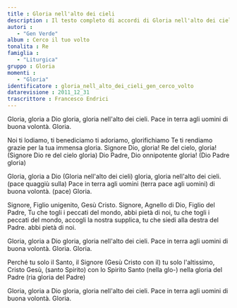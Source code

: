 ```yaml
--- 
title : Gloria nell'alto dei cieli
description : Il testo completo di accordi di Gloria nell'alto dei cieli. Inseriscila nel tuo canzoniere!
autori : 
   - "Gen Verde"
album : Cerco il tuo volto
tonalita : Re
famiglia : 
   - "Liturgica"
gruppo : Gloria
momenti : 
   - "Gloria"
identificatore : gloria_nell_alto_dei_cieli_gen_cerco_volto
datarevisione : 2011_12_31
trascrittore : Francesco Endrici
--- 
```




Gloria, gloria a Dio 
gloria, gloria nell'alto dei cieli. 
Pace in terra agli uomini
di buona volontà. 
Gloria.


Noi ti lodiamo, ti benediciamo
ti adoriamo, glorifichiamo Te
ti rendiamo grazie
per la tua immensa gloria.
Signore Dio, gloria! Re del cielo, gloria!
(Signore Dio re del cielo gloria)
Dio Padre, Dio onnipotente gloria! 
(Dio Padre gloria)


Gloria, gloria a Dio 
(Gloria nell'alto dei cieli)
gloria, gloria nell'alto dei cieli. 
(pace quaggiù sulla)
Pace in terra agli uomini
(terra pace agli uomini)
di buona volontà. 
(pace)
Gloria.


Signore, Figlio unigenito, Gesù Cristo.
Signore, Agnello di Dio, Figlio del Padre,
Tu che togli i peccati del mondo,
abbi pietà di noi, 
tu che togli i peccati del mondo,
accogli la nostra supplica,
tu che siedi alla destra del Padre.
abbi pietà di noi. 


Gloria, gloria a Dio 
gloria, gloria nell'alto dei cieli. 
Pace in terra agli uomini
di buona volontà. 
Gloria.
Gloria.


Perché tu solo il Santo, il Signore
(Gesù Cristo con il)
tu solo l'altissimo, Cristo Gesù,
(santo Spirito)
con lo Spirito Santo
(nella glo-)
nella gloria del Padre 
(ria gloria del Padre)


Gloria, gloria a Dio 
gloria, gloria nell'alto dei cieli. 
Pace in terra agli uomini
di buona volontà. 
Gloria.


